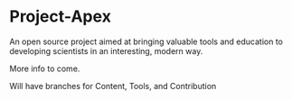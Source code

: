 Project-Apex
============
An open source project aimed at bringing valuable tools and education to developing scientists in an interesting, modern way.

More info to come. 

Will have branches for Content, Tools, and Contribution
